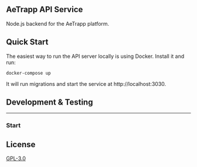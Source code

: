 ## AeTrapp API Service 

Node.js backend for the AeTrapp platform.

## Quick Start

The easiest way to run the API server locally is using Docker. Install it and run:

    docker-compose up  

It will run migrations and start the service at http://localhost:3030.

## Development & Testing
---

### Start 


## License

[GPL-3.0](LICENSE)
